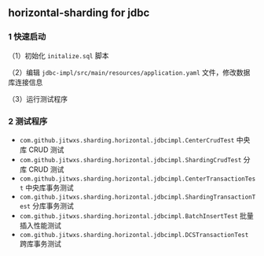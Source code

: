 ## horizontal-sharding for jdbc

### 1 快速启动

（1）初始化 `initalize.sql` 脚本

（2）编辑 `jdbc-impl/src/main/resources/application.yaml` 文件，修改数据库连接信息

（3）运行测试程序

### 2 测试程序

- `com.github.jitwxs.sharding.horizontal.jdbcimpl.CenterCrudTest` 中央库 CRUD 测试
- `com.github.jitwxs.sharding.horizontal.jdbcimpl.ShardingCrudTest` 分库 CRUD 测试
- `com.github.jitwxs.sharding.horizontal.jdbcimpl.CenterTransactionTest` 中央库事务测试
- `com.github.jitwxs.sharding.horizontal.jdbcimpl.ShardingTransactionTest` 分库事务测试
- `com.github.jitwxs.sharding.horizontal.jdbcimpl.BatchInsertTest` 批量插入性能测试
- `com.github.jitwxs.sharding.horizontal.jdbcimpl.DCSTransactionTest` 跨库事务测试
